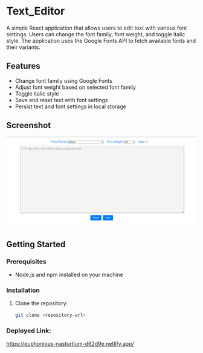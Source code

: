 # Text_Editor

A simple React application that allows users to edit text with various font settings. Users can change the font family, font weight, and toggle italic style. The application uses the Google Fonts API to fetch available fonts and their variants.

## Features

- Change font family using Google Fonts
- Adjust font weight based on selected font family
- Toggle italic style
- Save and reset text with font settings
- Persist text and font settings in local storage

## Screenshot

![alt text](<Screenshot 2024-06-30 151003.png>)

## Getting Started

### Prerequisites

- Node.js and npm installed on your machine

### Installation

1. Clone the repository:
   ```sh
   git clone <repository-url>
### Deployed Link:
https://euphonious-nasturtium-d62d9e.netlify.app/
